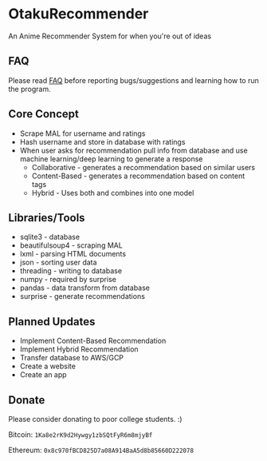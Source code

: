 # OtakuRecommender

An Anime Recommender System for when you're out of ideas

## FAQ

Please read [FAQ](faq.md) before reporting bugs/suggestions and learning how to run the program.

## Core Concept

- Scrape MAL for username and ratings
- Hash username and store in database with ratings
- When user asks for recommendation pull info from database and use machine learning/deep learning to generate a response
  - Collaborative - generates a recommendation based on similar users
  - Content-Based - generates a recommendation based on content tags
  - Hybrid - Uses both and combines into one model

## Libraries/Tools

- sqlite3 - database
- beautifulsoup4 - scraping MAL
- lxml - parsing HTML documents
- json - sorting user data
- threading - writing to database
- numpy - required by surprise
- pandas - data transform from database
- surprise - generate recommendations

## Planned Updates

- Implement Content-Based Recommendation
- Implement Hybrid Recommendation
- Transfer database to AWS/GCP
- Create a website
- Create an app

## Donate

Please consider donating to poor college students. :)

Bitcoin: `1Ka8e2rK9d2Hywgy1zbSQtFyR6m8mjyBf`

Ethereum: `0x8c970fBCD825D7a08A914BaA5d8b85660D222078`
